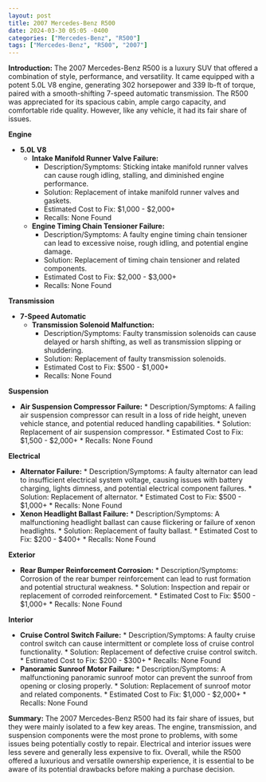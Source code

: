 ```yaml
---
layout: post
title: 2007 Mercedes-Benz R500
date: 2024-03-30 05:05 -0400
categories: ["Mercedes-Benz", "R500"]
tags: ["Mercedes-Benz", "R500", "2007"]
---
```

**Introduction:**
The 2007 Mercedes-Benz R500 is a luxury SUV that offered a combination of style, performance, and versatility. It came equipped with a potent 5.0L V8 engine, generating 302 horsepower and 339 lb-ft of torque, paired with a smooth-shifting 7-speed automatic transmission. The R500 was appreciated for its spacious cabin, ample cargo capacity, and comfortable ride quality. However, like any vehicle, it had its fair share of issues.

**Engine**
* **5.0L V8**
    * **Intake Manifold Runner Valve Failure:**
        * Description/Symptoms: Sticking intake manifold runner valves can cause rough idling, stalling, and diminished engine performance.
        * Solution: Replacement of intake manifold runner valves and gaskets.
        * Estimated Cost to Fix: $1,000 - $2,000+
        * Recalls: None Found
    * **Engine Timing Chain Tensioner Failure:**
        * Description/Symptoms: A faulty engine timing chain tensioner can lead to excessive noise, rough idling, and potential engine damage.
        * Solution: Replacement of timing chain tensioner and related components.
        * Estimated Cost to Fix: $2,000 - $3,000+
        * Recalls: None Found

**Transmission**
* **7-Speed Automatic**
    * **Transmission Solenoid Malfunction:**
        * Description/Symptoms: Faulty transmission solenoids can cause delayed or harsh shifting, as well as transmission slipping or shuddering.
        * Solution: Replacement of faulty transmission solenoids.
        * Estimated Cost to Fix: $500 - $1,000+
        * Recalls: None Found

**Suspension**
* **Air Suspension Compressor Failure:**
        * Description/Symptoms: A failing air suspension compressor can result in a loss of ride height, uneven vehicle stance, and potential reduced handling capabilities.
        * Solution: Replacement of air suspension compressor.
        * Estimated Cost to Fix: $1,500 - $2,000+
        * Recalls: None Found

**Electrical**
* **Alternator Failure:**
        * Description/Symptoms: A faulty alternator can lead to insufficient electrical system voltage, causing issues with battery charging, lights dimness, and potential electrical component failures.
        * Solution: Replacement of alternator.
        * Estimated Cost to Fix: $500 - $1,000+
        * Recalls: None Found
* **Xenon Headlight Ballast Failure:**
        * Description/Symptoms: A malfunctioning headlight ballast can cause flickering or failure of xenon headlights.
        * Solution: Replacement of faulty ballast.
        * Estimated Cost to Fix: $200 - $400+
        * Recalls: None Found

**Exterior**
* **Rear Bumper Reinforcement Corrosion:**
        * Description/Symptoms: Corrosion of the rear bumper reinforcement can lead to rust formation and potential structural weakness.
        * Solution: Inspection and repair or replacement of corroded reinforcement.
        * Estimated Cost to Fix: $500 - $1,000+
        * Recalls: None Found

**Interior**
* **Cruise Control Switch Failure:**
        * Description/Symptoms: A faulty cruise control switch can cause intermittent or complete loss of cruise control functionality.
        * Solution: Replacement of defective cruise control switch.
        * Estimated Cost to Fix: $200 - $300+
        * Recalls: None Found
* **Panoramic Sunroof Motor Failure:**
        * Description/Symptoms: A malfunctioning panoramic sunroof motor can prevent the sunroof from opening or closing properly.
        * Solution: Replacement of sunroof motor and related components.
        * Estimated Cost to Fix: $1,000 - $2,000+
        * Recalls: None Found

**Summary:**
The 2007 Mercedes-Benz R500 had its fair share of issues, but they were mainly isolated to a few key areas. The engine, transmission, and suspension components were the most prone to problems, with some issues being potentially costly to repair. Electrical and interior issues were less severe and generally less expensive to fix. Overall, while the R500 offered a luxurious and versatile ownership experience, it is essential to be aware of its potential drawbacks before making a purchase decision.

